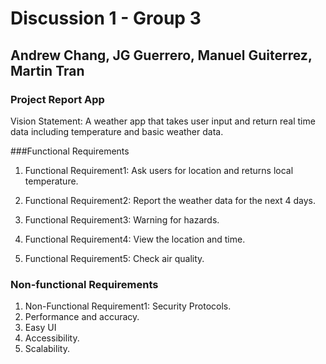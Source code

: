 # Discussion 1 - Group 3

## Andrew Chang, JG Guerrero, Manuel Guiterrez, Martin Tran

### Project Report App 

Vision Statement: A weather app that takes user input and return real time data including temperature and basic weather data.

###Functional Requirements

1. Functional Requirement1: Ask users for location and returns local temperature.

2. Functional Requirement2: Report the weather data for the next 4 days.

3. Functional Requirement3: Warning for hazards.

4. Functional Requirement4: View the location and time.

5. Functional Requirement5: Check air quality.

### Non-functional Requirements

1. Non-Functional Requirement1: Security Protocols.
2. Performance and accuracy.
3. Easy UI
4. Accessibility.
5. Scalability.


	
